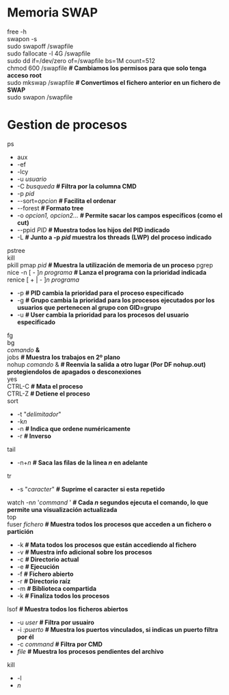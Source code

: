 # Memoria SWAP
free  -h  
swapon -s  
sudo swapoff /swapfile  
sudo fallocate -l 4G /swapfile  
sudo dd if=/dev/zero of=/swapfile bs=1M count=512  
chmod 600 /swapfile **# Cambiamos los permisos para que solo tenga acceso root**  
sudo mkswap /swapfile **# Convertimos el fichero anterior en un fichero de SWAP**  
sudo swapon /swapfile  

# Gestion de procesos
ps  
  - aux  
  - -ef  
  - -lcy  
  - -u *usuario*  
  - -C *busqueda* **# Filtra por la columna CMD**  
  - -p *pid*
  - --sort=*opcion* **# Facilita el ordenar**
  - --forest **# Formato tree**
  - -o *opcion1, opcion2...* **# Permite sacar los campos específicos (como el cut)**
  - --ppid *PID* **# Muestra todos los hijos del PID indicado**
  - -L **# Junto a -p *pid* muestra los threads (LWP) del proceso indicado**

pstree  
kill  
pkill
pmap *pid* **# Muestra la utilización de memoria de un proceso**
pgrep  
nice -n [ - ]*n* *programa* **# Lanza el programa con la prioridad indicada**  
renice [ + | - ]*n* *programa*  
  - -p **# PID cambia la prioridad para el proceso especificado**
  - -g **# Grupo cambia la prioridad para los procesos ejecutados por los usuarios que pertenecen al grupo con GID=grupo**
  - -u **# User cambia la prioridad para los procesos del usuario especificado**
    
fg  
bg  
*comando* **&**  
jobs   **# Muestra los trabajos en 2º plano**  
nohup *comando* & **# Reenvia la salida a otro lugar (Por DF nohup.out)   protegiendolos de apagados o desconexiones**  
yes  
CTRL-C   **# Mata el proceso**  
CTRL-Z   **# Detiene el proceso**  
sort
  - -t "*delimitador*"
  - -k*n*
  - -n **# Indica que ordene numéricamente**
  - -r **# Inverso**

tail  
  - -n+*n* **# Saca las filas de la linea *n* en adelante**
    
tr  
  - -s "*caracter*" **# Suprime el caracter si esta repetido**
    
watch -n*n* '*command* ' **# Cada *n* segundos ejecuta el comando, lo que permite una visualización actualizada**  
top  
fuser *fichero* **# Muestra todos los procesos que acceden a un fichero o partición**  
  - -k **# Mata todos los procesos que están accediendo al fichero**
  - -v **# Muestra info adicional sobre los procesos**
  - -c **# Directorio actual**
  - -e **# Ejecución**
  - -f **# Fichero abierto**
  - -r **# Directorio raíz**
  - -m **# Biblioteca compartida**
  - -k **# Finaliza todos los procesos**

lsof **# Muestra todos los ficheros abiertos**
  - -u *user* **# Filtra por usuairo**
  - -i *:puerto* **# Muestra los puertos vinculados, si indicas un puerto filtra por él**
  - -c *command* **# Filtra por CMD**
  - *file* **# Muestra los procesos pendientes del archivo**

kill
  -  -l
  -  <i style="color:'green'">n</i>
